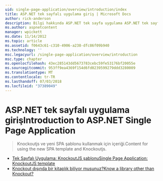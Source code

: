 ```yaml
---
uid: single-page-application/overview/introduction/index
title: ASP.NET tek sayfalı uygulama giriş | Microsoft Docs
author: rick-anderson
description: Bilgi hakkında ASP.NET tek sayfa uygulama ASP.NET tek sayfa uygulama (SPA) önemli istemci-tarafı Etkileşi dahil olan uygulamalar geliştirmenize yardımcı olan...
ms.author: aspnetcontent
manager: wpickett
ms.date: 11/14/2012
ms.topic: article
ms.assetid: f0643c61-c310-4906-a238-dfc86f09b940
ms.technology: ''
msc.legacyurl: /single-page-application/overview/introduction
msc.type: chapter
ms.openlocfilehash: 43ec285143dd5673783cebc59fe53176bf20055e
ms.sourcegitcommit: 953ff9ea4369f154d6fd0239599279ddd3280009
ms.translationtype: MT
ms.contentlocale: tr-TR
ms.lasthandoff: 07/03/2018
ms.locfileid: "37389049"
---
```

<a name="introduction-to-aspnet-single-page-application"></a><span data-ttu-id="72220-103">ASP.NET tek sayfalı uygulama giriş</span><span class="sxs-lookup"><span data-stu-id="72220-103">Introduction to ASP.NET Single Page Application</span></span>
====================
> <span data-ttu-id="72220-104">Knockoutjs ve yeni SPA şablonu kullanmak için içeriği.</span><span class="sxs-lookup"><span data-stu-id="72220-104">Content for using the new SPA template and Knockoutjs.</span></span>


- [<span data-ttu-id="72220-105">Tek Sayfalı Uygulama: KnockoutJS şablonu</span><span class="sxs-lookup"><span data-stu-id="72220-105">Single Page Application: KnockoutJS template</span></span>](knockoutjs-template.md)
- [<span data-ttu-id="72220-106">Knockout dışında bir kitaplık biliyor musunuz?</span><span class="sxs-lookup"><span data-stu-id="72220-106">Know a library other than Knockout?</span></span>](other-libraries.md)
